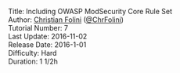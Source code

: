 Title: Including OWASP ModSecurity Core Rule Set  
Author: <a href="mailto:christian.folini@netnea.com">Christian Folini</a> (<a href="https://twitter.com/ChrFolini">@ChrFolini</a>)  
Tutorial Number: 7  
Last Update: 2016-11-02  
Release Date: 2016-1-01  
Difficulty: Hard  
Duration: 1 1/2h  
